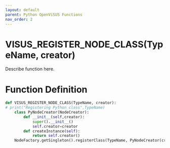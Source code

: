 ```yaml
---
layout: default
parent: Python OpenViSUS Functions
nav_order: 2
---
```


# VISUS_REGISTER_NODE_CLASS(TypeName, creator)

Describe function here.

# Function Definition

```python
def VISUS_REGISTER_NODE_CLASS(TypeName, creator):
# print("Registering Python class",TypeName)
    class PyNodeCreator(NodeCreator):
        def __init__(self,creator):
            super().__init__()
            self.creator=creator
        def createInstance(self):
            return self.creator()
    NodeFactory.getSingleton().registerClass(TypeName, PyNodeCreator(creator))

```